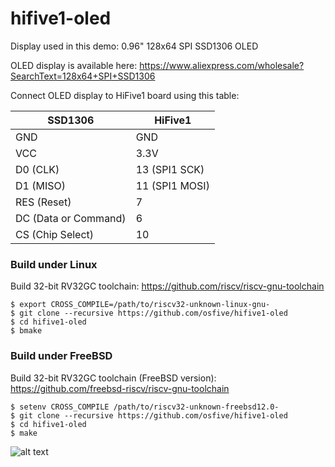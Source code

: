# hifive1-oled

Display used in this demo: 0.96" 128x64 SPI SSD1306 OLED

OLED display is available here:
https://www.aliexpress.com/wholesale?SearchText=128x64+SPI+SSD1306

Connect OLED display to HiFive1 board using this table:

| SSD1306                 | HiFive1        |
| ----------------------- | -------------- |
| GND                     | GND            |
| VCC                     | 3.3V           |
| D0 (CLK)                | 13 (SPI1 SCK)  |
| D1 (MISO)               | 11 (SPI1 MOSI) |
| RES (Reset)             | 7              |
| DC (Data or Command)    | 6              |
| CS (Chip Select)        | 10             |

### Build under Linux

Build 32-bit RV32GC toolchain: https://github.com/riscv/riscv-gnu-toolchain

    $ export CROSS_COMPILE=/path/to/riscv32-unknown-linux-gnu-
    $ git clone --recursive https://github.com/osfive/hifive1-oled
    $ cd hifive1-oled
    $ bmake

### Build under FreeBSD

Build 32-bit RV32GC toolchain (FreeBSD version): https://github.com/freebsd-riscv/riscv-gnu-toolchain

    $ setenv CROSS_COMPILE /path/to/riscv32-unknown-freebsd12.0-
    $ git clone --recursive https://github.com/osfive/hifive1-oled
    $ cd hifive1-oled
    $ make

![alt text](https://raw.githubusercontent.com/osfive/hifive1-oled/master/images/hifive1-oled.jpg)

